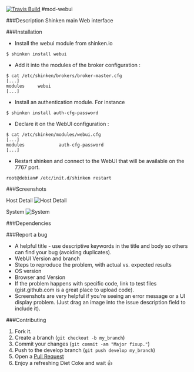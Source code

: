 <a href='https://travis-ci.org/shinken-monitoring/mod-webui'><img src='https://api.travis-ci.org/shinken-monitoring/mod-webui.svg?branch=master' alt='Travis Build'></a>
#mod-webui

###Description
Shinken main Web interface

###Installation

* Install the webui module from shinken.io
```
$ shinken install webui
```
* Add it into the modules of the broker configuration :
```
$ cat /etc/shinken/brokers/broker-master.cfg
[...]
modules     webui
[...]
```
* Install an authentication module. For instance 
```
$ shinken install auth-cfg-password
```

* Declare it on the WebUI configuration :
```
$ cat /etc/shinken/modules/webui.cfg
[...]
modules             auth-cfg-password
[...]
```
* Restart shinken and connect to the WebUI that will be available on the 7767 port.
```
root@debian# /etc/init.d/shinken restart
```

###Screenshots

Host Detail
![Host Detail](doc/animated.31005.gif)

System
![System](doc/ShinkenWebUISystem.png)

###Dependencies


###Report a bug
* A helpful title - use descriptive keywords in the title and body so others can find your bug (avoiding duplicates).
* WebUI Version and branch
* Steps to reproduce the problem, with actual vs. expected results
* OS version
* Browser and Version
* If the problem happens with specific code, link to test files (gist.github.com is a great place to upload code).
* Screenshots are very helpful if you're seeing an error message or a UI display problem. (Just drag an image into the issue description field to include it).

###Contributing
1. Fork it.
2. Create a branch (`git checkout -b my_branch`)
3. Commit your changes (`git commit -am "Major fixup."`)
4. Push to the develop branch (`git push develop my_branch`)
5. Open a [Pull Request](https://github.com/shinken-monitoring/mod-webui/pulls)
6. Enjoy a refreshing Diet Coke and wait :+1:
